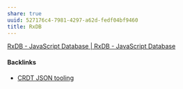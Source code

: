 ```yaml
---
share: true
uuid: 527176c4-7981-4297-a62d-fedf04bf9460
title: RxDB
---
```

[RxDB - JavaScript Database | RxDB - JavaScript Database](https://rxdb.info/)

#### Backlinks

* [CRDT JSON tooling](/6b039d8a-9e0a-4edb-8e41-632912884375)